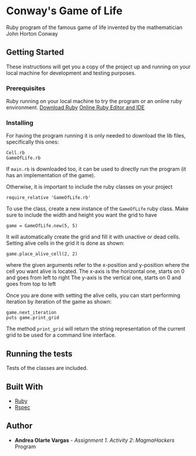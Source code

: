 # Conway's Game of Life

Ruby program of the famous game of life invented by the mathematician John Horton Conway

## Getting Started

These instructions will get you a copy of the project up and running on your local machine for development and testing purposes.

### Prerequisites

Ruby running on your local machine to try the program or an online ruby environment.
[Download Ruby](https://www.ruby-lang.org/en/downloads/)
[Online Ruby Editor and IDE](https://repl.it/repls/OutlyingImperturbableTheories)

### Installing

For having the program running it is only needed to download the lib files, specifically this ones:

```
Cell.rb
GameOfLife.rb
```

If `main.rb` is downloaded too, it can be used to directly run the program (it has an implementation of the game).

Otherwise, it is important to include the ruby classes on your project

```
require_relative 'GameOfLife.rb'
```

To use the class, create a new instance of the `GameOfLife` ruby class. Make sure to include the width and height you want the grid to have
```
game = GameOfLife.new(5, 5)
```

It will automatically create the grid and fill it with unactive or dead cells. Setting alive cells in the grid it is done as shown:
```
game.place_alive_cell(2, 2)
```
where the given arguments refer to the x-position and y-position where the cell you want alive is located.
The x-axis is the horizontal one, starts on 0 and goes from left to right
The y-axis is the vertical one, starts on 0 and goes from top to left

Once you are done with setting the alive cells, you can start performing iteration by iteration of the game as shown:
```
game.next_iteration
puts game.print_grid
```
The method `print_grid` will return the string representation of the current grid to be used for a command line interface.

## Running the tests

Tests of the classes are included.

## Built With

* [Ruby](https://www.ruby-lang.org/en/)
* [Rspec](http://rspec.info/)

## Author

* **Andrea Olarte Vargas** - *Assignment 1. Activity 2*: *MagmaHackers* Program
